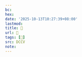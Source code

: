 ```yaml
---
bc:
hex:
date: '2025-10-13T10:27:39+08:00'
lastmod:
title: 􄙃
url: 􄙃
tags: [𤁊]
src: DCCV
note:
---
```

